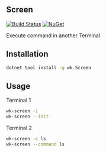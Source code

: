 ## Screen

[![Build Status](https://dev.azure.com/wk-j/screen/_apis/build/status/wk-j.screen?branchName=master)](https://dev.azure.com/wk-j/screen/_build/latest?definitionId=24&branchName=master)
[![NuGet](https://img.shields.io/nuget/v/wk.Screen.svg)](https://www.nuget.org/packages/wk.Screen)

Execute command in another Terminal

## Installation

```bash
dotnet tool install -g wk.Screen
```

## Usage

Terminal 1

```bash
wk-screen -i
wk-screen --init
```

Terminal 2

```bash
wk-screen -c ls
wk-screen --command ls
```